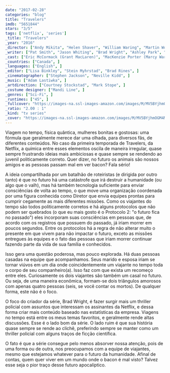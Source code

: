 ```yaml
---
date: "2017-02-28"
categories: "blog"
title: "Travelers"
imdb: "5651844"
stars: "3/5"
tags: ['netflix', 'series']
_title: "Travelers"
_year: "2016"
_director: ["Andy Mikita", "Helen Shaver", "William Waring", "Martin Wood", "Nick Hurran", ]
_writer: ["Pat Smith", "Jason Whiting", "Brad Wright", "Ashley Park", "S.B. Edwards", "Ken Kabatoff", ]
_cast: ["Eric McCormack (Grant MacLaren)", "MacKenzie Porter (Marcy Warton)", "Nesta Cooper (Carly Shannon)", "Jared Abrahamson (Trevor Holden)", "Reilly Dolman (Philip Pearson)", "Patrick Gilmore (David Mailer)", "Leah Cairns (Kathryn MacLaren)", "Arnold Pinnock (Walt Forbes)", "J. Alex Brinson (Jeff Conniker)", ]
_countries: ["Canada", ]
_languages: ["English", ]
_editor: ["Lisa Binkley", "Stein Myhrstad", "Brad Rines", ]
_cinematographer: ["Stephen Jackson", "Neville Kidd", ]
_music: ["Adam Lastiwka", ]
_artdirection: ["Courtney Stockstad", "Mark Stope", ]
_costume designer: ["Mandi Line", ]
_genres: ["Sci-Fi", ]
_runtimes: ["45", ]
_fullcover: "https://images-na.ssl-images-amazon.com/images/M/MV5BYjhmOGM4MWItOTlkMy00NWZlLWE2MDctYzFlYTIyZmEzOTUxL2ltYWdlL2ltYWdlXkEyXkFqcGdeQXVyMjExMjk0ODk@.jpg"
_ratio: "2.00 : 1"
_kind: "tv series"
_cover: "https://images-na.ssl-images-amazon.com/images/M/MV5BYjhmOGM4MWItOTlkMy00NWZlLWE2MDctYzFlYTIyZmEzOTUxL2ltYWdlL2ltYWdlXkEyXkFqcGdeQXVyMjExMjk0ODk@._V1._SX100_SY140_.jpg"
---
```

Viagem no tempo, física quântica, mulheres bonitas e gostosas: uma fórmula que geralmente merece dar uma olhada, para diversos fãs, de diferentes conteúdos. No caso da primeira temporada de Travelers, da Netflix, a química entre esses elementos oscila de maneira irregular, quase sempre frustrando ideias mais ambiciosas e quase sempre se rendendo ao juvenil politicamente correto. Quer dizer, no futuro os animais são nossos amigos e as pessoas passam mal em ver bacon? Fala sério!

A ideia compartilhada por um batalhão de roteiristas (e dirigida por outro tanto) é que no futuro há uma catástrofe que irá destruir a humanidade (ou algo que o valh), mas há também tecnologia suficiente para enviar consciências de volta ao tempo, o que move uma organização coordenada por uma figura conhecida como Diretor que envia equipes prontas para cumprir cegamente as mais diferentes missões. Como os viajantes do tempo são todos politicamente corretos e há alguns protocolos que não podem ser quebrados (o que eu mais gosto é o Protocolo 2: "o futuro fica no passado") eles incorporam suas consciências em pessoas que, de acordo com os registros que possuem do passado, já iriam morrer em poucos segundos. Entre os protocolos há a regra de não alterar muito o presente em que vivem para não impactar o futuro, exceto as missões entregues às equipes e o fato das pessoas que iriam morrer continuar fazendo parte da vida de sua família e conhecidos.

Isso gera uma questão poderosa, mas pouco explorada. Há duas pessoas casadas na equipe que acompanhamos. Seus marido e esposa iriam se tornar viúvos em um dia onde coincidentemente um viajante no tempo toda o corpo de seu companheiro(a). Isso faz com que exista um recomeço entre eles. Curiosamente os dois viajantes são também um casal no futuro. Ou seja, de uma maneira econômica, formam-se dois triângulos amorosos com apenas quatro pessoas (seis, se você contar os mortos). De qualquer forma, este não é o foco.

O foco do criador da série, Brad Wright, é fazer surgir mais um thriller policial com assuntos que interessam os assinantes da Netflix, e dessa forma criar mais conteúdo baseado nas estatísticas da empresa. Viagens no tempo está entre os meus temas favoritos, e geralmente rende altas discussões. Esse é o lado bom da série. O lado ruim é que sua história quase sempre se rende ao clichê, preferindo sempre se manter como um thriller policial com alguns traços de ficção científica.

O fato é que a série consegue pelo menos absorver nossa atenção, pois de uma forma ou de outra, nos preocupamos com a equipe de viajantes, mesmo que estejamos whatever para o futuro da humanidade. Afinal de contas, quem quer viver em um mundo onde o bacon é mal visto? Talvez esse seja o pior traço desse futuro apocalíptico.

